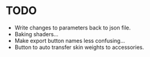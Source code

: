 # TODO
- Write changes to parameters back to json file.
- Baking shaders...
- Make export button names less confusing...
- Button to auto transfer skin weights to accessories.

